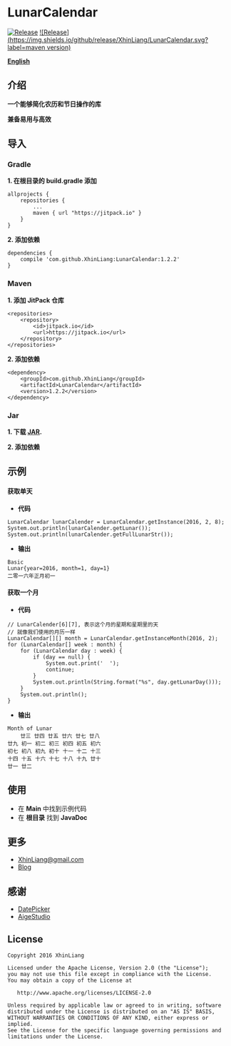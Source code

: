 # LunarCalendar
[![Release](https://jitpack.io/v/XhinLiang/LunarCalendar.svg)](https://jitpack.io/#XhinLiang/LunarCalendar)
[![Release](https://img.shields.io/github/release/XhinLiang/LunarCalendar.svg?label=maven version)](https://jitpack.io/#XhinLiang/LunarCalendar)

**[English](https://github.com/XhinLiang/LunarCalendar)**

## 介绍
**一个能够简化农历和节日操作的库**

**兼备易用与高效**

## 导入

### Gradle
**1. 在根目录的 build.gradle 添加**

```
allprojects {
	repositories {
		...
		maven { url "https://jitpack.io" }
	}
}
```
**2. 添加依赖**

```
dependencies {
	compile 'com.github.XhinLiang:LunarCalendar:1.2.2'
}
```
### Maven
**1. 添加 JitPack 仓库**
```
<repositories>
	<repository>
		<id>jitpack.io</id>
		<url>https://jitpack.io</url>
	</repository>
</repositories>
```
**2. 添加依赖**

```
<dependency>
	<groupId>com.github.XhinLiang</groupId>
	<artifactId>LunarCalendar</artifactId>
	<version>1.2.2</version>
</dependency>
```

### Jar
**1. 下载 [JAR](https://github.com/XhinLiang/LunarCalendar/releases/download/1.2.2/LunarCalendar-all-1.2.2.jar).**

**2. 添加依赖**

## 示例

#### 获取单天
- **代码**
```
LunarCalendar lunarCalender = LunarCalendar.getInstance(2016, 2, 8);
System.out.println(lunarCalender.getLunar());
System.out.println(lunarCalender.getFullLunarStr());
```
- **输出**
```
Basic
Lunar{year=2016, month=1, day=1}
二零一六年正月初一
```

#### 获取一个月
- **代码**
```
// LunarCalender[6][7], 表示这个月的星期和星期里的天
// 就像我们使用的月历一样
LunarCalendar[][] month = LunarCalendar.getInstanceMonth(2016, 2);
for (LunarCalendar[] week : month) {
    for (LunarCalendar day : week) {
        if (day == null) {
            System.out.print('  ');
            continue;
        }
        System.out.println(String.format("%s", day.getLunarDay()));
    }
    System.out.println();
}
```
- **输出**
```
Month of Lunar
    廿三 廿四 廿五 廿六 廿七 廿八
廿九 初一 初二 初三 初四 初五 初六
初七 初八 初九 初十 十一 十二 十三
十四 十五 十六 十七 十八 十九 廿十
廿一 廿二
```

## 使用
- 在 **Main** 中找到示例代码
- 在 **根目录** 找到 **JavaDoc**

## 更多
- XhinLiang@gmail.com
- [Blog](http://xhinliang.github.io)

## 感谢
- [DatePicker](https://github.com/AigeStudio/DatePicker)
- [AigeStudio](http://blog.csdn.net/aigestudio)

## License

    Copyright 2016 XhinLiang

    Licensed under the Apache License, Version 2.0 (the "License");
    you may not use this file except in compliance with the License.
    You may obtain a copy of the License at

       http://www.apache.org/licenses/LICENSE-2.0

    Unless required by applicable law or agreed to in writing, software
    distributed under the License is distributed on an "AS IS" BASIS,
    WITHOUT WARRANTIES OR CONDITIONS OF ANY KIND, either express or implied.
    See the License for the specific language governing permissions and
    limitations under the License.


